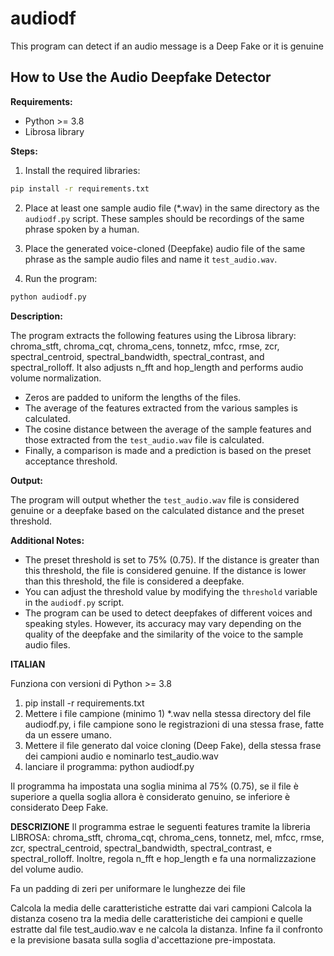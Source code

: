 # audiodf
This program can detect if an audio message is a Deep Fake or it is genuine
## How to Use the Audio Deepfake Detector 

**Requirements:**

- Python >= 3.8
- Librosa library

**Steps:**

1. Install the required libraries:
```bash
pip install -r requirements.txt
```

2. Place at least one sample audio file (*.wav) in the same directory as the `audiodf.py` script. These samples should be recordings of the same phrase spoken by a human.

3. Place the generated voice-cloned (Deepfake) audio file of the same phrase as the sample audio files and name it `test_audio.wav`.

4. Run the program:
```bash
python audiodf.py
```

**Description:**

The program extracts the following features using the Librosa library: chroma_stft, chroma_cqt, chroma_cens, tonnetz, mfcc, rmse, zcr, spectral_centroid, spectral_bandwidth, spectral_contrast, and spectral_rolloff. It also adjusts n_fft and hop_length and performs audio volume normalization.

- Zeros are padded to uniform the lengths of the files.
- The average of the features extracted from the various samples is calculated.
- The cosine distance between the average of the sample features and those extracted from the `test_audio.wav` file is calculated.
- Finally, a comparison is made and a prediction is based on the preset acceptance threshold.

**Output:**

The program will output whether the `test_audio.wav` file is considered genuine or a deepfake based on the calculated distance and the preset threshold.

**Additional Notes:**

- The preset threshold is set to 75% (0.75). If the distance is greater than this threshold, the file is considered genuine. If the distance is lower than this threshold, the file is considered a deepfake.
- You can adjust the threshold value by modifying the `threshold` variable in the `audiodf.py` script.
- The program can be used to detect deepfakes of different voices and speaking styles. However, its accuracy may vary depending on the quality of the deepfake and the similarity of the voice to the sample audio files.

**ITALIAN** 

Funziona con versioni di Python >= 3.8

1) pip install -r requirements.txt
2) Mettere i file campione (minimo 1) *.wav nella stessa directory del file audiodf.py, i file campione sono le registrazioni di una stessa frase, fatte da un essere umano.
3) Mettere il file generato dal voice cloning (Deep Fake), della stessa frase dei campioni audio e nominarlo test_audio.wav
4) lanciare il programma:
   python audiodf.py

Il programma ha impostata una soglia minima al 75% (0.75), se il file è superiore a quella soglia allora è considerato genuino, se inferiore è considerato Deep Fake.

**DESCRIZIONE**
Il programma estrae le seguenti features tramite la libreria LIBROSA:
chroma_stft, chroma_cqt, chroma_cens, tonnetz, mel, mfcc, rmse, zcr, spectral_centroid, spectral_bandwidth, spectral_contrast, e spectral_rolloff. 
Inoltre, regola n_fft e hop_length e fa una normalizzazione del volume audio.

Fa un padding di zeri per uniformare le lunghezze dei file

Calcola la media delle caratteristiche estratte dai vari campioni
Calcola la distanza coseno tra la media delle caratteristiche dei campioni e quelle estratte dal file test_audio.wav e ne calcola la distanza.
Infine fa il confronto e la previsione basata sulla soglia d'accettazione pre-impostata.
